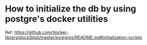 # How to initialize the db by using postgre's docker utilities

Ref: https://github.com/docker-library/docs/blob/master/postgres/README.md#initialization-scripts
